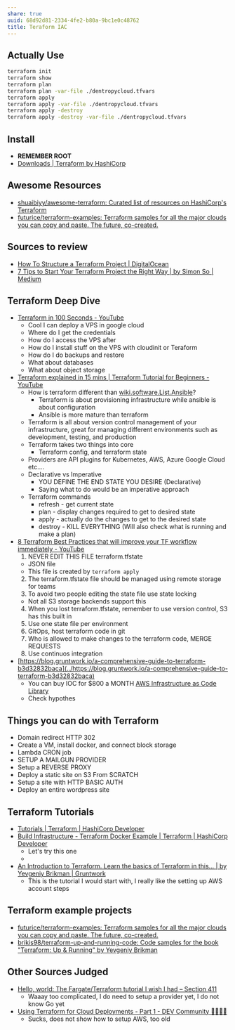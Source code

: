```yaml
---
share: true
uuid: 68d92d81-2334-4fe2-b80a-9bc1e0c48762
title: Teraform IAC
---
```

## Actually Use

``` bash
terraform init
terraform show
terraform plan
terraform plan -var-file ./dentropycloud.tfvars
terraform apply
terraform apply -var-file ./dentropycloud.tfvars
terraform apply -destroy
terraform apply -destroy -var-file ./dentropycloud.tfvars
```

## Install

* **REMEMBER ROOT**
* [Downloads | Terraform by HashiCorp](https://www.terraform.io/downloads)

## Awesome Resources

* [shuaibiyy/awesome-terraform: Curated list of resources on HashiCorp's Terraform](https://github.com/shuaibiyy/awesome-terraform)
* [futurice/terraform-examples: Terraform samples for all the major clouds you can copy and paste. The future, co-created.](https://github.com/futurice/terraform-examples)

## Sources to review

* [How To Structure a Terraform Project | DigitalOcean](https://www.digitalocean.com/community/tutorials/how-to-structure-a-terraform-project)
* [7 Tips to Start Your Terraform Project the Right Way | by Simon So | Medium](https://medium.com/@simon.so/7-tips-to-start-your-terraform-project-the-right-way-93d9b890721a)

## Terraform Deep Dive

* [Terraform in 100 Seconds - YouTube](https://www.youtube.com/watch?v=tomUWcQ0P3k)
  * Cool I can deploy a VPS in google cloud
  * Where do I get the credentials
  * How do I access the VPS after
  * How do I install stuff on the VPS with cloudinit or Teraform
  * How do I do backups and restore
  * What about databases
  * What about object storage
* [Terraform explained in 15 mins | Terraform Tutorial for Beginners - YouTube](https://www.youtube.com/watch?v=l5k1ai_GBDE)
  * How is terraform different than [wiki.software.List.Ansible](../dentropydaemon-wiki/Software/List/Ansible)?
    * Terraform is about provisioning infrastructure while ansible is about configuration
    * Ansible is more mature than terraform
  * Terraform is all about version control management of your infrastructure, great for managing different environments such as development, testing, and production
  * Terraform takes two things into core
    * Terraform config, and terraform state
  * Providers are API plugins for Kubernetes, AWS, Azure Google Cloud etc....
  * Declarative vs Imperative
    * YOU DEFINE THE END STATE YOU DESIRE (Declarative)
    * Saying what to do would be an imperative approach
  * Terraform commands
    * refresh - get current state
    * plan - display changes required to get to desired state
    * apply - actually do the changes to get to the desired state
    * destroy - KILL EVERYTHING (Will also check what is running and make a plan)
* [8 Terraform Best Practices that will improve your TF workflow immediately - YouTube](https://www.youtube.com/watch?v=gxPykhPxRW0)
  1. NEVER EDIT THIS FILE terraform.tfstate
    * JSON file
    * This file is created by `terraform apply`
  2. The terraform.tfstate file should be managed using remote storage for teams
  3. To avoid two people editing the state file use state locking
    * Not all S3 storage backends support this
  4. When you lost terraform.tfstate, remember to use version control, S3 has this built in
  5. Use one state file per environment
  6. GitOps, host terraform code in git
  7. Who is allowed to make changes to the terraform code, MERGE REQUESTS
  8. Use continuos integration
* [https://blog.gruntwork.io/a-comprehensive-guide-to-terraform-b3d32832baca](../https://blog.gruntwork.io/a-comprehensive-guide-to-terraform-b3d32832baca)
  * You can buy IOC for $800 a MONTH [AWS Infrastructure as Code Library](https://gruntwork.io/infrastructure-as-code-library/)
  * Check hypothes

## Things you can do with Terraform

* Domain redirect HTTP 302
* Create a VM, install docker, and connect block storage
* Lambda CRON job
* SETUP A MAILGUN PROVIDER
* Setup a REVERSE PROXY
* Deploy a static site on S3 From SCRATCH
* Setup a site with HTTP BASIC AUTH
* Deploy an entire wordpress site

## Terraform Tutorials

* [Tutorials | Terraform | HashiCorp Developer](https://developer.hashicorp.com/terraform/tutorials)
* [Build Infrastructure - Terraform Docker Example | Terraform | HashiCorp Developer](https://developer.hashicorp.com/terraform/tutorials/docker-get-started/docker-build)
  * Let's try this one
  * 
* [An Introduction to Terraform. Learn the basics of Terraform in this… | by Yevgeniy Brikman | Gruntwork](https://blog.gruntwork.io/an-introduction-to-terraform-f17df9c6d180)
  * This is the tutorial I would start with, I really like the setting up AWS account steps

## Terraform example projects

* [futurice/terraform-examples: Terraform samples for all the major clouds you can copy and paste. The future, co-created.](https://github.com/futurice/terraform-examples)
* [brikis98/terraform-up-and-running-code: Code samples for the book "Terraform: Up & Running" by Yevgeniy Brikman](https://github.com/brikis98/terraform-up-and-running-code)

## Other Sources Judged

* [Hello, world: The Fargate/Terraform tutorial I wish I had – Section 411](https://section411.com/2019/07/hello-world/)
  * Waaay too complicated, I do need to setup a provider yet, I do not know Go yet
* [Using Terraform for Cloud Deployments - Part 1 - DEV Community 👩‍💻👨‍💻](https://dev.to/koenighotze/using-terraform-for-cloud-deployments---part-1)
  * Sucks, does not show how to setup AWS, too old